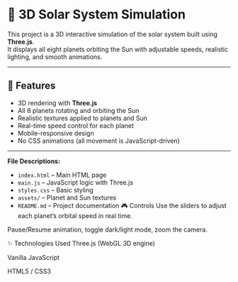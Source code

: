 # 🌌 3D Solar System Simulation

This project is a 3D interactive simulation of the solar system built using **Three.js**.  
It displays all eight planets orbiting the Sun with adjustable speeds, realistic lighting, and smooth animations.

---

## 🚀 Features

- 3D rendering with **Three.js**
- All 8 planets rotating and orbiting the Sun
- Realistic textures applied to planets and Sun
- Real-time speed control for each planet
- Mobile-responsive design
- No CSS animations (all movement is JavaScript-driven)

---

**File Descriptions:**
- `index.html` – Main HTML page
- `main.js` – JavaScript logic with Three.js
- `styles.css` – Basic styling
- `assets/` – Planet and Sun textures
- `README.md` – Project documentation
🎮 Controls
Use the sliders to adjust each planet’s orbital speed in real time.

Pause/Resume animation, toggle dark/light mode, zoom the camera.



✨ Technologies Used
Three.js (WebGL 3D engine)

Vanilla JavaScript

HTML5 / CSS3
